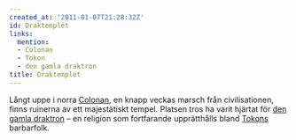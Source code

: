 ```yaml
---
created_at: '2011-01-07T21:28:32Z'
id: Draktemplet
links:
  mention:
  - Colonan
  - Tokon
  - den gamla draktron
title: Draktemplet
---
```


Långt uppe i norra [Colonan], en knapp veckas marsch från civilisationen, finns ruinerna av ett
majestätiskt tempel. Platsen tros ha varit hjärtat för [den gamla draktron] – en religion som
fortfarande upprätthålls bland [Tokons] barbarfolk.

  [Colonan]: Colonan
  [den gamla draktron]: den_gamla_draktron
  [Tokons]: Tokon
